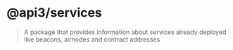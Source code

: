 # @api3/services

> A package that provides information about services already deployed like beacons, airnodes and contract addresses
